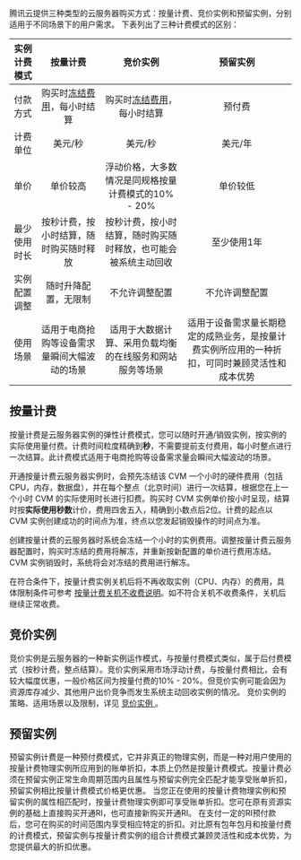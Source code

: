 腾讯云提供三种类型的云服务器购买方式：按量计费、竞价实例和预留实例，分别适用于不同场景下的用户需求。
下表列出了三种计费模式的区别：

| 实例计费模式  | 按量计费 | 竞价实例 | 预留实例 |
|---------|:---------:|:---------:|:---------:|
| 付款方式  | 购买时[冻结费用](https://intl.cloud.tencent.com/document/product/555/12039)，每小时结算 | 购买时[冻结费用](https://intl.cloud.tencent.com/document/product/555/12039)，每小时结算 |预付费|
| 计费单位  | 美元/秒| 美元/秒|美元/年|
| 单价|单价较高|浮动价格，大多数情况是同规格按量计费模式的10% - 20%|单价较低|
|最少使用时长|按秒计费，按小时结算，随时购买随时释放| 按秒计费，按小时结算，随时购买随时释放，也可能会被系统主动回收 |至少使用1年|
|实例配置调整|随时升降配置，无限制| 不允许调整配置 |不允许调整配置|
|使用场景|适用于电商抢购等设备需求量瞬间大幅波动的场景| 适用于大数据计算、采用负载均衡的在线服务和网站服务等场景 |适用于设备需求量长期稳定的成熟业务，是按量计费实例所应用的一种折扣，可同时兼顾灵活性和成本优势|



## 按量计费

按量计费是云服务器实例的弹性计费模式，您可以随时开通/销毁实例，按实例的实际使用量付费。计费时间粒度精确到**秒**，不需要提前支付费用，每小时整点进行一次结算。此计费模式适用于电商抢购等设备需求量会瞬间大幅波动的场景。

开通按量计费云服务器实例时，会预先冻结该 CVM 一个小时的硬件费用（包括 CPU，内存，数据盘），并在每个整点（北京时间）进行一次结算，根据您在上一个小时 CVM 的实际使用时长进行扣费。购买时 CVM 实例单价按小时呈现，结算时按**实际使用秒数**计价，费用四舍五入，精确到小数点后2位。计费的起点以 CVM 实例创建成功的时间点为准，终点以您发起销毁操作的时间点为准。

创建按量计费的云服务器时系统会冻结一个小时的实例费用。调整按量计费云服务器配置时，购买时冻结的费用将解冻，并重新按新配置的单价进行费用冻结。CVM 实例销毁时，系统将会对冻结的费用进行解冻。

在符合条件下，按量计费实例关机后将不再收取实例（CPU、内存）的费用，具体限制条件可参考 [按量计费关机不收费说明](https://intl.cloud.tencent.com/document/product/213/19918)。如不符合关机不收费条件，关机后继续正常收费。

## 竞价实例

竞价实例是云服务器的一种新实例运作模式，与按量付费模式类似，属于后付费模式（按秒计费，整点结算）。竞价实例采用市场浮动计费，与按量付费相比，会有较大幅度优惠，一般价格区间为按量付费的10% - 20%。但竞价实例可能会因为资源库存减少、其他用户出价竞争而发生系统主动回收实例的情况。
竞价实例的策略、适用场景以及限制，详见 [竞价实例 ](https://intl.cloud.tencent.com/document/product/213/17816)。

## 预留实例

预留实例计费是一种预付费模式，它并非真正的物理实例，而是一种对用户使用的按量计费物理实例所应用到的账单折扣，本质上仍然是按量计费模式。按量计费必须在预留实例正常生命周期范围内且属性与预留实例完全匹配才能享受账单折扣，预留实例相比按量计费模式价格更优惠。
当您正在使用的按量计费物理实例和预留实例的属性相匹配时，按量计费物理实例即可享受账单折扣。您可在原有资源实例的基础上直接购买开通RI，也可直接新购买开通RI。
在支付一定的RI预付款后，您可在购买的时间范围内享受相应特定的折扣。对比原有包年包月和按量付费的计费模式，预留实例与按量计费实例的组合计费模式兼顾灵活性和成本优势，为您提供最大的折扣优惠。
